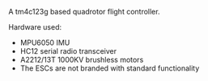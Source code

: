 
A tm4c123g based quadrotor flight controller. 

Hardware used:

- MPU6050 IMU
- HC12 serial radio transceiver
- A2212/13T 1000KV brushless motors
- The ESCs are not branded with standard functionality
